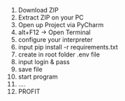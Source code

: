 1. Download ZIP
2. Extract ZIP on your PC
3. Open up Project via PyCharm
4. alt+F12 -> Open Terminal
5. configure your interpreter
6. input pip install -r requirements.txt
7. create in root folder .env file
8. input login & pass
9. save file
10. start program
11. ....
12. PROFIT
